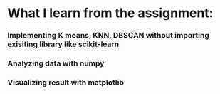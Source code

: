 # What I learn from the assignment:
### Implementing K means, KNN, DBSCAN without importing exisiting library like scikit-learn
### Analyzing data with numpy
### Visualizing result with matplotlib
